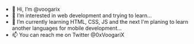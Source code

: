 - 👋 Hi, I’m @voogarix
- 👀 I’m interested in web development and trying to learn...
- 🌱 I’m currently learning HTML, CSS, JS and the next I'm planing to learn another languages for mobile development...
- 📫 You can reach me on Twitter @0xVoogariX

<!---
voogarix/voogarix is a ✨ special ✨ repository because its `README.md` (this file) appears on your GitHub profile.
You can click the Preview link to take a look at your changes.
--->
